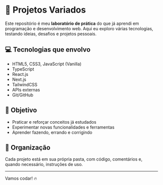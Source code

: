 # 🚀 Projetos Variados

Este repositório é meu **laboratório de prática** do que já aprendi em programação e desenvolvimento web. Aqui eu exploro várias tecnologias, testando ideias, desafios e projetos pessoais.

## 💻 Tecnologias que envolvo

- HTML5, CSS3, JavaScript (Vanilla)
- TypeScript
- React.js
- Next.js
- TailwindCSS
- APIs externas
- Git/GitHub

## 🎯 Objetivo

- Praticar e reforçar conceitos já estudados
- Experimentar novas funcionalidades e ferramentas
- Aprender fazendo, errando e corrigindo

## 📂 Organização

Cada projeto está em sua própria pasta, com código, comentários e, quando necessário, instruções de uso.

---

Vamos codar! 🔥
